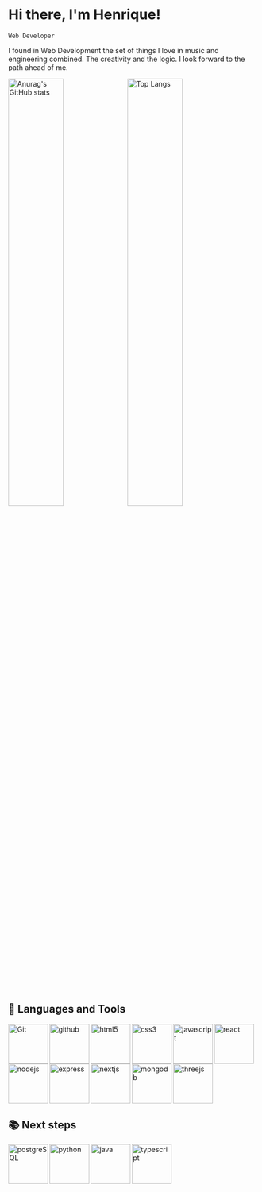 # Hi there, I'm Henrique!

`Web Developer`

I found in Web Development the set of things I love in music and engineering combined. The creativity and the logic. I look forward to the path ahead of me.

<img align="left" width="47%" alt="Anurag's GitHub stats" src="https://github-readme-stats.vercel.app/api?username=Rick1Marques&show_icons=true&theme=gruvbox">

<img alt="Top Langs" width="47%" src="https://github-readme-stats.vercel.app/api/top-langs/?username=Rick1Marques&layout=donut&theme=gruvbox">

<br/>

## 🧰 Languages and Tools


<img align="left"  width="80px" alt="Git" src="https://cdn.jsdelivr.net/gh/devicons/devicon/icons/git/git-original-wordmark.svg" />

<img align="left"  width="80px" alt="github" src="https://cdn.jsdelivr.net/gh/devicons/devicon/icons/github/github-original-wordmark.svg" />

<img align="left"  width="80px" alt="html5" src="https://cdn.jsdelivr.net/gh/devicons/devicon/icons/html5/html5-original-wordmark.svg" />

<img align="left"  width="80px" alt="css3" src="https://cdn.jsdelivr.net/gh/devicons/devicon/icons/css3/css3-original-wordmark.svg" />

<img align="left"  width="80px" alt="javascript" src="https://cdn.jsdelivr.net/gh/devicons/devicon/icons/javascript/javascript-original.svg" />

<img align="left"  width="80px" alt="react" src="https://cdn.jsdelivr.net/gh/devicons/devicon/icons/react/react-original-wordmark.svg" />

<img  align="left"  width="80px" alt="nodejs" src="https://cdn.jsdelivr.net/gh/devicons/devicon/icons/nodejs/nodejs-plain-wordmark.svg" />
          
<img  align="left"  width="80px" alt="express" src="https://cdn.jsdelivr.net/gh/devicons/devicon/icons/express/express-original-wordmark.svg" />

<img align="left"  width="80px" alt="nextjs" src="https://cdn.jsdelivr.net/gh/devicons/devicon/icons/nextjs/nextjs-original.svg" />

<img align="left"  width="80px" alt="mongodb" src="https://cdn.jsdelivr.net/gh/devicons/devicon/icons/mongodb/mongodb-original-wordmark.svg" />

<img  width="80px" alt="threejs" src="https://cdn.jsdelivr.net/gh/devicons/devicon/icons/threejs/threejs-original-wordmark.svg" />


<br/>


## 📚 Next steps

<img align="left"  width="80px" alt="postgreSQL" src="https://cdn.jsdelivr.net/gh/devicons/devicon/icons/postgresql/postgresql-original-wordmark.svg" />

<img align="left"  width="80px" alt="python" src="https://cdn.jsdelivr.net/gh/devicons/devicon/icons/python/python-original-wordmark.svg" />

<img align="left"  width="80px" alt="java" src="https://cdn.jsdelivr.net/gh/devicons/devicon/icons/java/java-original-wordmark.svg" />

<img width="80px" alt="typescript" src="https://cdn.jsdelivr.net/gh/devicons/devicon/icons/typescript/typescript-original.svg" />



